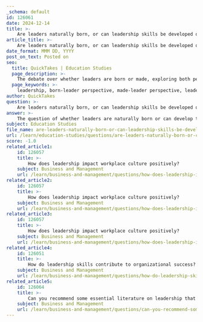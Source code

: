 ```yaml
---
_schema: default
id: 126061
date: 2024-12-14
title: >-
    Are leaders naturally born, or can leadership skills be developed over time?
article_title: >-
    Are leaders naturally born, or can leadership skills be developed over time?
date_format: MMM DD, YYYY
post_on_text: Posted on
seo:
  title: QuickTakes | Education Studies
  page_description: >-
    The debate over whether leaders are born or made, exploring both perspectives and the development of leadership skills over time through experience and training.
  page_keywords: >-
    leadership, born-leader perspective, made-leader perspective, leadership skills development, Great Man theory, innate qualities, communication, empathy, strategic thinking, leadership development, mentorship, experience, training, continuous learning
author: QuickTakes
question: >-
    Are leaders naturally born, or can leadership skills be developed over time?
answer: >-
    The question of whether leaders are naturally born or can develop their leadership skills over time has been a longstanding debate in the field of leadership studies. There are two primary schools of thought on this topic: the "born-leader" perspective and the "made-leader" perspective.\n\n1. **Born-Leader Perspective**: This viewpoint, often associated with "Great Man" theories, posits that certain individuals are inherently endowed with traits that predispose them to be effective leaders. Proponents of this theory argue that leadership qualities are largely genetic and that individuals either possess these traits or they do not. This perspective suggests that it is difficult, if not impossible, for someone without these innate qualities to become a successful leader.\n\n2. **Made-Leader Perspective**: In contrast, the "made-leader" perspective emphasizes that leadership skills can be developed through experience, education, and training. This view acknowledges that while some individuals may have natural inclinations towards leadership, many essential leadership skills—such as communication, empathy, and strategic thinking—can be cultivated over time. Leadership development programs and mentorship opportunities are often highlighted as effective means for individuals to enhance their leadership capabilities.\n\nResearch indicates that both perspectives hold some truth. While certain personality traits may predispose individuals to leadership roles, many effective leaders have honed their skills through practice and learning. For instance, as leaders gain experience and face various challenges, their leadership identity evolves, allowing them to adapt and grow in their roles. This maturation process often leads to a deeper understanding of their values and strengths, which can enhance their effectiveness as leaders.\n\nIn summary, the consensus among many scholars is that while some individuals may be born with certain leadership traits, leadership skills can indeed be developed over time through experience, training, and continuous learning. This duality suggests that both nature and nurture play significant roles in shaping effective leaders.
subject: Education Studies
file_name: are-leaders-naturally-born-or-can-leadership-skills-be-developed-over-time.md
url: /learn/education-studies/questions/are-leaders-naturally-born-or-can-leadership-skills-be-developed-over-time
score: -1.0
related_article1:
    id: 126057
    title: >-
        How does leadership impact workplace culture positively?
    subject: Business and Management
    url: /learn/business-and-management/questions/how-does-leadership-impact-workplace-culture-positively
related_article2:
    id: 126057
    title: >-
        How does leadership impact workplace culture positively?
    subject: Business and Management
    url: /learn/business-and-management/questions/how-does-leadership-impact-workplace-culture-positively
related_article3:
    id: 126057
    title: >-
        How does leadership impact workplace culture positively?
    subject: Business and Management
    url: /learn/business-and-management/questions/how-does-leadership-impact-workplace-culture-positively
related_article4:
    id: 126051
    title: >-
        How do leadership skills contribute to organizational success?
    subject: Business and Management
    url: /learn/business-and-management/questions/how-do-leadership-skills-contribute-to-organizational-success
related_article5:
    id: 126064
    title: >-
        Can you recommend some essential literature on leadership that is widely recognized?
    subject: Business and Management
    url: /learn/business-and-management/questions/can-you-recommend-some-essential-literature-on-leadership-that-is-widely-recognized
---
```


&nbsp;